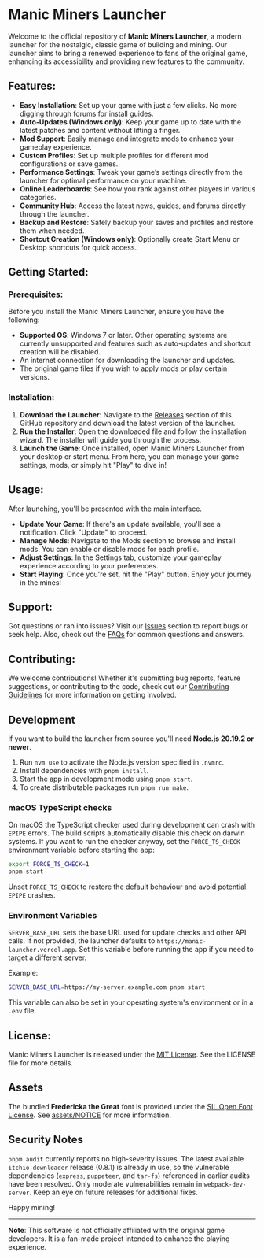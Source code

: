 # Manic Miners Launcher

Welcome to the official repository of **Manic Miners Launcher**, a modern launcher for the nostalgic, classic game of building and mining. Our launcher aims to bring a renewed experience to fans of the original game, enhancing its accessibility and providing new features to the community.

## Features:

- **Easy Installation**: Set up your game with just a few clicks. No more digging through forums for install guides.
- **Auto-Updates (Windows only)**: Keep your game up to date with the latest patches and content without lifting a finger.
- **Mod Support**: Easily manage and integrate mods to enhance your gameplay experience.
- **Custom Profiles**: Set up multiple profiles for different mod configurations or save games.
- **Performance Settings**: Tweak your game’s settings directly from the launcher for optimal performance on your machine.
- **Online Leaderboards**: See how you rank against other players in various categories.
- **Community Hub**: Access the latest news, guides, and forums directly through the launcher.
- **Backup and Restore**: Safely backup your saves and profiles and restore them when needed.
- **Shortcut Creation (Windows only)**: Optionally create Start Menu or Desktop shortcuts for quick access.

## Getting Started:

### Prerequisites:

Before you install the Manic Miners Launcher, ensure you have the following:

- **Supported OS**: Windows 7 or later. Other operating systems are currently unsupported and features such as auto-updates and shortcut creation will be disabled.
- An internet connection for downloading the launcher and updates.
- The original game files if you wish to apply mods or play certain versions.

### Installation:

1. **Download the Launcher**: Navigate to the [Releases](https://github.com/Wal33D/manic-miners-launcher/releases) section of this GitHub repository and download the latest version of the launcher.
2. **Run the Installer**: Open the downloaded file and follow the installation wizard. The installer will guide you through the process.
3. **Launch the Game**: Once installed, open Manic Miners Launcher from your desktop or start menu. From here, you can manage your game settings, mods, or simply hit "Play" to dive in!

## Usage:

After launching, you'll be presented with the main interface.

- **Update Your Game**: If there's an update available, you'll see a notification. Click "Update" to proceed.
- **Manage Mods**: Navigate to the Mods section to browse and install mods. You can enable or disable mods for each profile.
- **Adjust Settings**: In the Settings tab, customize your gameplay experience according to your preferences.
- **Start Playing**: Once you're set, hit the "Play" button. Enjoy your journey in the mines!

## Support:

Got questions or ran into issues? Visit our [Issues](https://github.com/Wal33D/manic-miners-launcher/issues) section to report bugs or seek help. Also, check out the [FAQs](https://github.com/Wal33D/manic-miners-launcher/wiki/FAQ) for common questions and answers.

## Contributing:

We welcome contributions! Whether it's submitting bug reports, feature suggestions, or contributing to the code, check out our [Contributing Guidelines](CONTRIBUTING.md) for more information on getting involved.

## Development

If you want to build the launcher from source you'll need **Node.js 20.19.2 or newer**.

1. Run `nvm use` to activate the Node.js version specified in `.nvmrc`.
2. Install dependencies with `pnpm install`.
3. Start the app in development mode using `pnpm start`.
4. To create distributable packages run `pnpm run make`.

### macOS TypeScript checks

On macOS the TypeScript checker used during development can crash with `EPIPE`
errors. The build scripts automatically disable this check on darwin systems.
If you want to run the checker anyway, set the `FORCE_TS_CHECK` environment
variable before starting the app:

```bash
export FORCE_TS_CHECK=1
pnpm start
```

Unset `FORCE_TS_CHECK` to restore the default behaviour and avoid potential
`EPIPE` crashes.

### Environment Variables

`SERVER_BASE_URL` sets the base URL used for update checks and other API calls.
If not provided, the launcher defaults to `https://manic-launcher.vercel.app`.
Set this variable before running the app if you need to target a different
server.

Example:

```bash
SERVER_BASE_URL=https://my-server.example.com pnpm start
```

This variable can also be set in your operating system's environment or in a `.env` file.

## License:

Manic Miners Launcher is released under the [MIT License](LICENSE). See the LICENSE file for more details.

## Assets

The bundled **Fredericka the Great** font is provided under the [SIL Open Font License](https://scripts.sil.org/OFL). See [assets/NOTICE](assets/NOTICE) for more information.

## Security Notes

`pnpm audit` currently reports no high-severity issues.
The latest available `itchio-downloader` release (0.8.1) is already in use, so
the vulnerable dependencies (`express`, `puppeteer`, and `tar-fs`) referenced in
earlier audits have been resolved. Only moderate vulnerabilities remain in
`webpack-dev-server`. Keep an eye on future releases for additional fixes.

Happy mining!

---

**Note**: This software is not officially affiliated with the original game developers. It is a fan-made project intended to enhance the playing experience.

